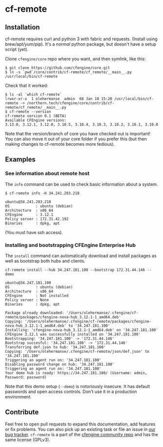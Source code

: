 # cf-remote

## Installation

cf-remote requires curl and python 3 with fabric and requests.
(Install using brew/apt/yum/pip).
It's a _normal_ python package, but doesn't have a setup script (yet).

Clone `cfengine/core` repo where you want, and then symlink, like this:

```
$ git clone https://github.com/cfengine/core.git
$ ln -s `pwd`/core/contrib/cf-remote/cf_remote/__main__.py /usr/local/bin/cf-remote
```

Check that it worked:

```
$ ls -al `which cf-remote`
lrwxr-xr-x  1 olehermanse  admin  68 Jan 10 15:20 /usr/local/bin/cf-remote -> /northern.tech/cfengine/core/contrib/cf-remote/cf_remote/__main__.py
$ cf-remote --version
cf-remote version 0.1 (BETA)
Available CFEngine versions:
3.13.0, 3.12.1, 3.12.0, 3.10.5, 3.10.4, 3.10.3, 3.10.2, 3.10.1, 3.10.0
```

Note that the version/branch of core you have checked out is important!
You can also move it out of your core folder if you prefer this (but then making changes to cf-remote becomes more tedious).

## Examples

### See information about remote host

The `info` command can be used to check basic information about a system.

```
$ cf-remote info -H 34.241.203.218

ubuntu@34.241.203.218
OS            : ubuntu (debian)
Architecture  : x86_64
CFEngine      : 3.12.1
Policy server : 172.31.42.192
Binaries      : dpkg, apt
```

(You must have ssh access).

### Installing and bootstrapping CFEngine Enterprise Hub

The `install` command can automatically download and install packages as well as bootstrap both hubs and clients.

```
cf-remote install --hub 34.247.181.100 --bootstrap 172.31.44.146 --demo

ubuntu@34.247.181.100
OS            : ubuntu (debian)
Architecture  : x86_64
CFEngine      : Not installed
Policy server : None
Binaries      : dpkg, apt

Package already downloaded: '/Users/olehermanse/.cfengine/cf-remote/packages/cfengine-nova-hub_3.12.1-1_amd64.deb'
Copying: '/Users/olehermanse/.cfengine/cf-remote/packages/cfengine-nova-hub_3.12.1-1_amd64.deb' to '34.247.181.100'
Installing: 'cfengine-nova-hub_3.12.1-1_amd64.deb' on '34.247.181.100'
CFEngine 3.12.1 was successfully installed on '34.247.181.100'
Bootstrapping: '34.247.181.100' -> '172.31.44.146'
Bootstrap succesful: '34.247.181.100' -> '172.31.44.146'
Transferring def.json to hub: '34.247.181.100'
Copying: '/Users/olehermanse/.cfengine/cf-remote/json/def.json' to '34.247.181.100'
Triggering an agent run on: '34.247.181.100'
Disabling password change on hub: '34.247.181.100'
Triggering an agent run on: '34.247.181.100'
Your demo hub is ready: https://34.247.181.100/ (Username: admin, Password: password)
```

Note that this demo setup (`--demo`) is notoriously insecure.
It has default passwords and open access controls.
Don't use it in a production environment.

## Contribute

Feel free to open pull requests to expand this documentation, add features or fix problems.
You can also pick up an existing task or file an issue in [our bug tracker](https://tracker.mender.io/issues/?filter=11711).
`cf-remote` is a part of the [cfengine community repo](https://github.com/cfengine/core) and has the same license (GPLv3).
